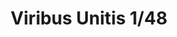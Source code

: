---
title: "Viribus Unitis  1/48"
price: 4250.00 
desc: "LIMITED EDITION, Viribus Unitis  1/48, razmera: 1/48"
img_path: "/assets/img/11124.jpg"
brand: AMMO
available: true
special_offer: false
new: false
soon: false
cat: "Plasticne-Makete"
subcat: "PM-EDUARD"
subsubcat: ""
---
